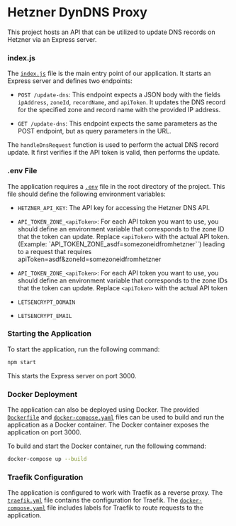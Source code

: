# Hetzner DynDNS Proxy

This project hosts an API that can be utilized to update DNS records on Hetzner via an Express server.

### index.js

The [`index.js`](./index.js) file is the main entry point of our application. It starts an Express server and defines two endpoints:

- `POST /update-dns`: This endpoint expects a JSON body with the fields `ipAddress`, `zoneId`, `recordName`, and `apiToken`. It updates the DNS record for the specified zone and record name with the provided IP address.

- `GET /update-dns`: This endpoint expects the same parameters as the POST endpoint, but as query parameters in the URL.

The `handleDnsRequest` function is used to perform the actual DNS record update. It first verifies if the API token is valid, then performs the update.

### .env File

The application requires a [`.env`](./.env) file in the root directory of the project. This file should define the following environment variables:

- `HETZNER_API_KEY`: The API key for accessing the Hetzner DNS API.

- `API_TOKEN_ZONE_<apiToken>`: For each API token you want to use, you should define an environment variable that corresponds to the zone ID that the token can update. Replace `<apiToken>` with the actual API token. (Example: `API_TOKEN_ZONE_asdf=somezoneidfromhetzner``) leading to a request that requires apiToken=asdf&zoneId=somezoneidfromhetzner

- `API_TOKEN_ZONE_<apiToken>`: For each API token you want to use, you should define an environment variable that corresponds to the zone IDs that the token can update. Replace `<apiToken>` with the actual API token

- `LETSENCRYPT_DOMAIN`

- `LETSENCRYPT_EMAIL`

### Starting the Application

To start the application, run the following command:

```sh
npm start
```

This starts the Express server on port 3000.

### Docker Deployment

The application can also be deployed using Docker. The provided [`Dockerfile`](./Dockerfile) and [`docker-compose.yaml`](./docker-compose.yaml) files can be used to build and run the application as a Docker container. The Docker container exposes the application on port 3000.

To build and start the Docker container, run the following command:

```sh
docker-compose up --build
```

### Traefik Configuration

The application is configured to work with Traefik as a reverse proxy. The [`traefik.yml`](./traefik.yml) file contains the configuration for Traefik. The [`docker-compose.yaml`](./docker-compose.yaml) file includes labels for Traefik to route requests to the application.
